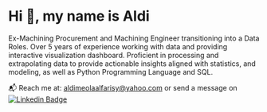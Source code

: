 # Hi :wave:, my name is Aldi

Ex-Machining Procurement and Machining Engineer transitioning into a Data Roles. Over 5 years of experience working with data and providing interactive visualization dashboard. Proficient in processing and extrapolating data to provide actionable insights aligned with statistics, and modeling, as well as Python Programming Language and SQL.

:mailbox_with_mail: Reach me at: aldimeolaalfarisy@yahoo.com or send a message on [![Linkedin Badge](https://img.shields.io/badge/-LinkedIn-blue?style=flat&logo=Linkedin&logoColor=white)](https://www.linkedin.com/in/aldimeolaa) 

<!---
aldimeolaalfarisy/aldimeolaalfarisy is a ✨ special ✨ repository because its `README.md` (this file) appears on your GitHub profile.
You can click the Preview link to take a look at your changes.
--->
